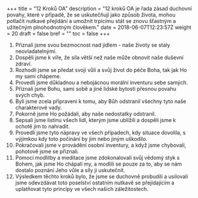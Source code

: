 +++
title = "12 Kroků OA"
description = "12 kroků OA je řada zásad duchovní povahy, které v případě, že se uskutečňují jako způsob života, mohou potlačit nutkavé přejídání a umožnit trpícímu stát se znovu šťastným a užitečným plnohodnotným člověkem."
date = 2018-06-07T12:23:57Z
weight = 20
draft = false
bref = ""
toc = false
+++

<ol>
  <li>Přiznali jsme svou bezmocnost nad jídlem - naše životy se staly neovladatelnými.</li>
  <li>Dospěli jsme k víře, že síla větší než naše může obnovit naše duševní zdraví.</li>
  <li>Rozhodli jsme se předat svoji vůli a svůj život do péče Boha, tak jak Ho my sami chápeme.</li>
  <li>Provedli jsme důkladnou a nebojácnou morální inventuru sebe samých.</li>
  <li>Přiznali jsme Bohu, sami sobě a jiné lidské bytosti přesnou povahu svých chyb.</li>
  <li>Byli jsme zcela připraveni k tomu, aby Bůh odstranil všechny tyto naše charakterové vady.</li>
  <li>Pokorně jsme Ho požádali, aby naše nedostatky odstranil.</li>
  <li>Sepsali jsme listinu všech lidí, kterým jsme ublížili a dospěli jsme k ochotě jim to nahradit.</li>
  <li>Provedli jsme tyto nápravy ve všech případech, kdy situace dovolila, s výjimkou kdy toto počínání by jim nebo jiným uškodilo.</li>
  <li>Pokračovali jsme v provádění osobní inventury, a když jsme chybovali, pohotově jsme se přiznali.</li>
  <li>Pomocí modlitby a meditace jsme zdokonalovali svůj vědomý styk s Bohem, jak jsme Ho chápali my, a modlili se pouze za to, aby se nám dostalo poznání Jeho vůle a síly ji uskutečnit.</li>
  <li>Výsledkem těchto kroků bylo, že jsme se duchovně probudili a usilovali jsme odevzdávat toto poselství ostatním nutkavě se přejídajícím a uplatňovat tyto principy ve všech našich záležitostech.</li>
</ol>
